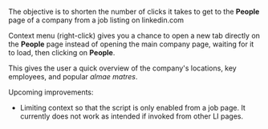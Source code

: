 The objective is to shorten the number of clicks it takes to get to the **People** page of a company from a job listing on linkedin.com

Context menu (right-click) gives you a chance to open a new tab directly on the **People** page instead of opening the main company page, waiting for it to load, then clicking on **People**.

This gives the user a quick overview of the company's locations, key employees, and popular _almae matres_.

Upcoming improvements:
- Limiting context so that the script is only enabled from a job page. It currently does not work as intended if invoked from other LI pages.
